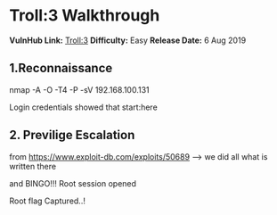 
# Troll:3 Walkthrough 

**VulnHub Link:** [Troll:3](https://www.vulnhub.com/entry/tr0ll-3,340/)
**Difficulty:** Easy
**Release Date:** 6 Aug 2019

## 1.Reconnaissance

nmap -A -O -T4 -P -sV 192.168.100.131

Login credentials showed that start:here

## 2. Previlige Escalation

from https://www.exploit-db.com/exploits/50689 --> we did all what is written there

and BINGO!!! Root session opened 

Root flag Captured..!
